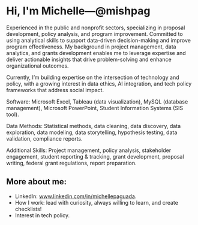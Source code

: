 # Hi, I'm Michelle—@mishpag

Experienced in the public and nonprofit sectors, specializing in proposal development, policy analysis, and program improvement. Committed to using analytical skills to support data-driven decision-making and improve program effectiveness. My background in project management, data analytics, and grants development enables me to leverage expertise and deliver actionable insights that drive problem-solving and enhance organizational outcomes.

Currently, I’m building expertise on the intersection of technology and policy, with a growing interest in data ethics, AI integration, and tech policy frameworks that address social impact. 

Software: Microsoft Excel, Tableau (data visualization), MySQL (database management), Microsoft PowerPoint, Student Information Systems (SIS tool). 

Data Methods: Statistical methods, data cleaning, data discovery, data exploration, data modeling, data storytelling, hypothesis testing, data validation, compliance reports. 

Additional Skills: Project management, policy analysis, stakeholder engagement, student reporting & tracking, grant development, proposal writing, federal grant regulations, report preparation.

## More about me:

- LinkedIn: www.linkedin.com/in/michellepaguada. 
- How I work: lead with curiosity, always willing to learn, and create checklists!
- Interest in tech policy. 

